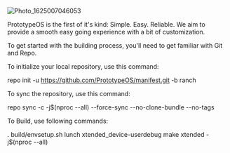 ![Photo_1625007046053](https://user-images.githubusercontent.com/68080176/123878990-a4698080-d92f-11eb-8246-82af43c61115.png)


PrototypeOS is the first of it's kind: 
Simple. Easy. Reliable. We aim to provide a smooth easy going experience with a bit of customization.

To get started with the building process, you'll need to get familiar with Git and Repo.

To initialize your local repository, use this command:

repo init -u https://github.com/PrototypeOS/manifest.git -b ranch

To sync the repository, use this command:

repo sync -c -j$(nproc --all) --force-sync --no-clone-bundle --no-tags

To Build, use following commands:

. build/envsetup.sh
lunch xtended_device-userdebug
make xtended -j$(nproc --all)

